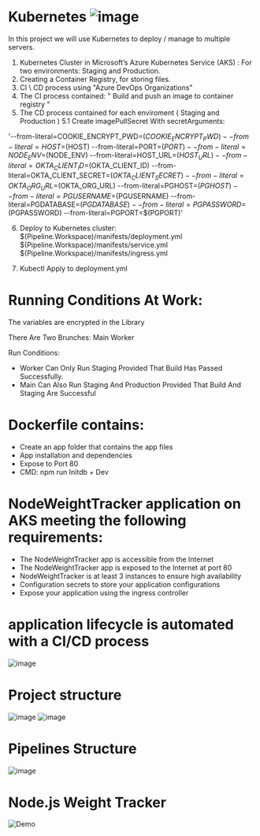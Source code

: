 # Kubernetes ![image](https://user-images.githubusercontent.com/89352211/142737603-a00b2530-e159-4d80-9636-b23cc0cb1ec1.png)

In this project we will use Kubernetes to deploy / manage to multiple servers.

1. Kubernetes Cluster in Microsoft’s Azure Kubernetes Service (AKS) : For two environments: Staging and Production.
2. Creating a Container Registry, for storing files.
3. CI \ CD process using "Azure DevOps Organizations"
4. The CI process contained: " Build and push an image to container registry "
5. The CD process contained for each enviroment ( Staging and Production )
5.1 Create imagePullSecret With secretArguments:

'--from-literal=COOKIE_ENCRYPT_PWD=$(COOKIE_ENCRYPT_PWD) --from-literal=HOST=$(HOST) --from-literal=PORT=$(PORT) --from-literal=NODE_ENV=$(NODE_ENV) --from-literal=HOST_URL=$(HOST_URL) --from-literal=OKTA_CLIENT_ID=$(OKTA_CLIENT_ID) --from-literal=OKTA_CLIENT_SECRET=$(OKTA_CLIENT_SECRET) --from-literal=OKTA_ORG_URL=$(OKTA_ORG_URL)  --from-literal=PGHOST=$(PGHOST) --from-literal=PGUSERNAME=$(PGUSERNAME) --from-literal=PGDATABASE=$(PGDATABASE) --from-literal=PGPASSWORD=$(PGPASSWORD)  --from-literal=PGPORT=$(PGPORT)'

6. Deploy to Kubernetes cluster:
                $(Pipeline.Workspace)/manifests/deployment.yml
                $(Pipeline.Workspace)/manifests/service.yml
                $(Pipeline.Workspace)/manifests/ingress.yml
                
7. Kubectl Apply to deployment.yml



# Running Conditions At Work:

The variables are encrypted in the Library

There Are Two Brunches:
Main
Worker

Run Conditions:
* Worker Can Only Run Staging Provided That Build Has Passed Successfully.
* Main Can Also Run Staging And Production Provided That Build And Staging Are Successful



# Dockerfile contains:
* Create an app folder that contains the app files
* App installation and dependencies
* Expose to Port 80
* CMD: npm run Initdb + Dev


# NodeWeightTracker application on AKS meeting the following requirements:

* The NodeWeightTracker app is accessible from the Internet
* The NodeWeightTracker app is exposed to the Internet at port 80
* NodeWeightTracker is at least 3 instances to ensure high availability
* Configuration secrets to store your application configurations
* Expose your application using the ingress controller

# application lifecycle is automated with a CI/CD process
![image](https://user-images.githubusercontent.com/89352211/142738974-e66bbc94-3d1f-44ca-a6ab-7a8dbdcb775f.png)

# Project structure
![image](https://user-images.githubusercontent.com/89352211/142737633-c7e2a8fb-956d-489d-bafa-8886fecfa515.png)
![image](https://user-images.githubusercontent.com/89352211/142737732-ec01d94f-384e-4405-b6c4-7b2cb4be5b56.png)


# Pipelines Structure

![image](https://user-images.githubusercontent.com/89352211/142737788-acb7909c-63da-4cf1-9ed0-e71e22a3ad5e.png)


# Node.js Weight Tracker

![Demo](docs/build-weight-tracker-app-demo.gif)

